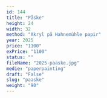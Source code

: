 ```yaml
---
id: 144
title: "Påske"
height: 24
width: 32
method: "Akryl på Hahnemühle papir"
year: 2025
price: "1100"
exPrice: "1100"
status: ""
fileName: "2025-paaske.jpg"
medie: "paperpainting"
draft: "False"
slug: "paaske"
weight: "90"
---
```

